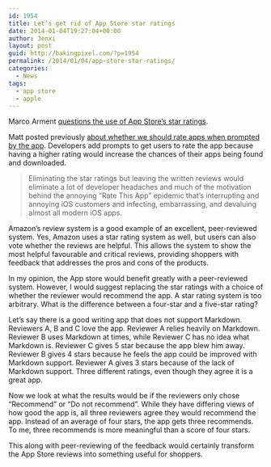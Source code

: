 ```yaml
---
id: 1954
title: Let’s get rid of App Store star ratings
date: 2014-01-04T19:27:04+00:00
author: Jenxi
layout: post
guid: http://bakingpixel.com/?p=1954
permalink: /2014/01/04/app-store-star-ratings/
categories:
  - News
tags:
  - app store
  - apple
---
```

Marco Arment [questions the use of App Store’s star ratings](http://www.marco.org/2014/01/03/app-store-ratings-are-broken).

Matt posted previously [about whether we should rate apps when prompted by the app](http://bakingpixel.com/2013/12/should-you-rate-app-store-apps-when-prompted/). Developers add prompts to get users to rate the app because having a higher rating would increase the chances of their apps being found and downloaded.

> Eliminating the star ratings but leaving the written reviews would eliminate a lot of developer headaches and much of the motivation behind the annoying “Rate This App” epidemic that’s interrupting and annoying iOS customers and infecting, embarrassing, and devaluing almost all modern iOS apps. 

Amazon’s review system is a good example of an excellent, peer-reviewed system. Yes, Amazon uses a star rating system as well, but users can also vote whether the reviews are helpful. This allows the system to show the most helpful favourable and critical reviews, providing shoppers with feedback that addresses the pros and cons of the products.

In my opinion, the App store would benefit greatly with a peer-reviewed system. However, I would suggest replacing the star ratings with a choice of whether the reviewer would recommend the app. A star rating system is too arbitrary. What is the difference between a four-star and a five-star rating?

Let’s say there is a good writing app that does not support Markdown. Reviewers A, B and C love the app. Reviewer A relies heavily on Markdown. Reviewer B uses Markdown at times, while Reviewer C has no idea what Markdown is. Reviewer C gives 5 star because the app blew him away. Reviewer B gives 4 stars because he feels the app could be improved with Markdown support. Reviewer A gives 3 stars because of the lack of Markdown support. Three different ratings, even though they agree it is a great app.

Now we look at what the results would be if the reviewers only chose “Recommend” or “Do not recommend”. While they have differing views of how good the app is, all three reviewers agree they would recommend the app. Instead of an average of four stars, the app gets three recommends. To me, three recommends is more meaningful than a score of four stars.

This along with peer-reviewing of the feedback would certainly transform the App Store reviews into something useful for shoppers.